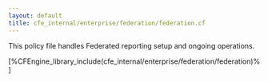 ```yaml
---
layout: default
title: cfe_internal/enterprise/federation/federation.cf
---
```


This policy file handles Federated reporting setup and ongoing operations.

[%CFEngine_library_include(cfe_internal/enterprise/federation/federation)%]
